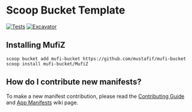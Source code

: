 # Scoop Bucket Template

<!-- Uncomment the following line after replacing placeholders -->
[![Tests](https://github.com/mustafif/mufi-bucket/actions/workflows/ci.yml/badge.svg)](https://github.com/mustafif/mufi-bucket/actions/workflows/ci.yml) [![Excavator](https://github.com/mustafif/mufi-bucket/actions/workflows/excavator.yml/badge.svg)](https://github.com/mustafif/mufi-bucket/actions/workflows/excavator.yml)


## Installing MufiZ

```pwsh
scoop bucket add mufi-bucket https://github.com/mustafif/mufi-bucket
scoop install mufi-bucket/MufiZ
```

## How do I contribute new manifests?

To make a new manifest contribution, please read the [Contributing
Guide](https://github.com/ScoopInstaller/.github/blob/main/.github/CONTRIBUTING.md)
and [App Manifests](https://github.com/ScoopInstaller/Scoop/wiki/App-Manifests)
wiki page.
